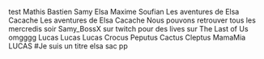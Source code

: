test
Mathis
Bastien
Samy 
Elsa
Maxime
Soufian
Les aventures de Elsa Cacache
Les aventures de Elsa Cacache
Nous pouvons retrouver tous les mercredis soir Samy_BossX sur twitch pour des lives sur The Last of Us omgggg
Lucas
Lucas
Lucas
Crocus
Peputus
Cactus
Cleptus
MamaMia
LUCAS
#Je suis un titre
elsa sac pp
